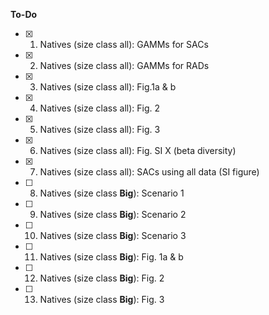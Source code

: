__To-Do__  
- [x] 1) Natives (size class all): GAMMs for SACs  
- [x] 2) Natives (size class all): GAMMs for RADs  
- [x] 3) Natives (size class all): Fig.1a & b     
- [x] 4) Natives (size class all): Fig. 2   
- [x] 5) Natives (size class all): Fig. 3    
- [x] 6) Natives (size class all): Fig. SI X (beta diversity)  
- [x] 7) Natives (size class all): SACs using all data (SI figure)
- [ ] 8) Natives (size class **Big**): Scenario 1    
- [ ] 9) Natives (size class **Big**): Scenario 2 
- [ ] 10) Natives (size class **Big**): Scenario 3 
- [ ] 11) Natives (size class **Big**): Fig. 1a & b 
- [ ] 12) Natives (size class **Big**): Fig. 2
- [ ] 13) Natives (size class **Big**): Fig. 3 